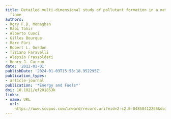 ```yaml
---
title: Detailed multi-dimensional study of pollutant formation in a methane diffusion
  flame
authors:
- Rory F.D. Monaghan
- Råbi Tahir
- Alberto Cuoci
- Gilles Bourque
- Marc Füri
- Robert L. Gordon
- Tiziano Faravelli
- Alessio Frassoldati
- Henry J. Curran
date: '2012-01-01'
publishDate: '2024-01-03T15:58:18.952295Z'
publication_types:
- article-journal
publication: '*Energy and Fuels*'
doi: 10.1021/ef201853k
links:
- name: URL
  url: 
    https://www.scopus.com/inward/record.uri?eid=2-s2.0-84858412265&doi=10.1021%2fef201853k&partnerID=40&md5=80288982cb7c8e7e14890401dcbe4ddd
---
```

